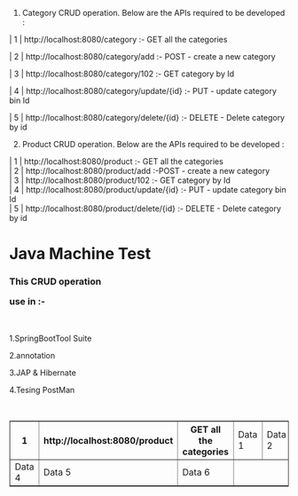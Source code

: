 1) Category CRUD operation.
Below are the APIs required to be developed :




| 1  | http://localhost:8080/category              :- GET all the categories        

| 2  | http://localhost:8080/category/add          :- POST - create a new category  

| 3  | http://localhost:8080/category/102          :- GET category by Id            

| 4  | http://localhost:8080/category/update/{id}  :- PUT - update category bin Id  

| 5  | http://localhost:8080/category/delete/{id}  :- DELETE - Delete category by id



2) Product CRUD operation.
Below are the APIs required to be developed :


| 1  | http://localhost:8080/product               :- GET all the categories        
| 2  | http://localhost:8080/product/add           :-POST - create a new category  
| 3  | http://localhost:8080/product/102           :- GET category by Id            
| 4  | http://localhost:8080/product/update/{id}   :- PUT - update category bin Id  
| 5  | http://localhost:8080/product/delete/{id}   :- DELETE - Delete category by id





<!DOCTYPE html>
<html lang="en">
<head>
    <meta charset="UTF-8">
    <meta name="viewport" content="width=device-width, initial-scale=1.0">
    <title>Java Machine Test</title>
</head>
<body>
<H1>Java Machine Test</H1>
<H3>This CRUD operation <p>use in :-</p> </H3>
</br>
<p>1.SpringBootTool Suite</p>
<p>2.annotation</p>
<p>3.JAP & Hibernate</p>
<p>4.Tesing PostMan</p>
</br>

 <table border="1"> 
        <tr> 
            <th>1</th> 
            <th>http://localhost:8080/product</th> 
            <th>GET all the categories</th> 
        </t
        <tr> 
            <td>Data 1</td> 
            <td>Data 2</td> 
            <td>Data 3</td> 
        </tr> 
        <tr> 
            <td>Data 4</td> 
            <td>Data 5</td> 
            <td>Data 6</td> 
        </tr> 
    </table> 


    
</body>
</html>







